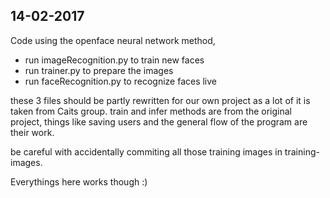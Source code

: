 ## 14-02-2017
Code using the openface neural network method,
- run imageRecognition.py to train new faces
- run trainer.py to prepare the images
- run faceRecognition.py to recognize faces live

these 3 files should be partly rewritten for our own project as a lot of it is
taken from Caits group. train and infer methods are from the original project,
things like saving users and the general flow of the program are their work.

be careful with accidentally commiting all those training images in
training-images.

Everythings here works though :)
